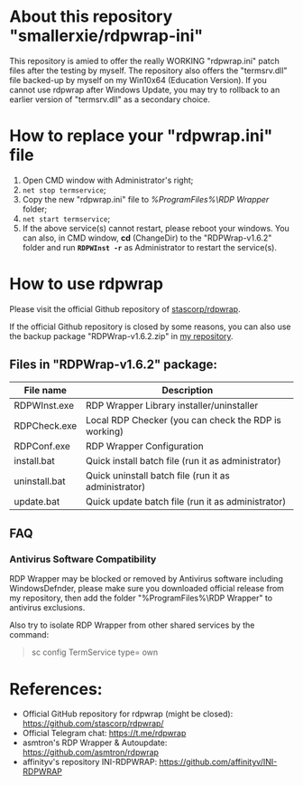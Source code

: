 # About this repository "smallerxie/rdpwrap-ini"
This repository is amied to offer the really WORKING "rdpwrap.ini" patch files after the testing by myself.
The repository also offers the "termsrv.dll" file backed-up by myself on my Win10x64 (Education Version). If you cannot use rdpwrap after Windows Update, you may try to rollback to an earlier version of "termsrv.dll" as a secondary choice.

# How to replace your "rdpwrap.ini" file
1. Open CMD window with Administrator's right; 
2. `net stop termservice`; 
3. Copy the new "rdpwrap.ini" file to *%ProgramFiles%\RDP Wrapper* folder; 
4. `net start termservice`; 
5. If the above service(s) cannot restart, please reboot your windows. You can also, in CMD window, **cd** (ChangeDir) to the "RDPWrap-v1.6.2" folder and run **`RDPWInst -r`** as Administrator to restart the service(s).

# How to use rdpwrap
Please visit the official Github repository of [stascorp/rdpwrap](https://github.com/stascorp/rdpwrap/).

If the official Github repository is closed by some reasons, you can also use the backup package "RDPWrap-v1.6.2.zip" in [my repository](https://github.com/smallerxie/rdpwrap-ini-dll/tree/master/RDP%20Wrapper%20Library).

## Files in "RDPWrap-v1.6.2" package:

File name|Description
---|---
RDPWInst.exe | RDP Wrapper Library installer/uninstaller
RDPCheck.exe | Local RDP Checker (you can check the RDP is working)
RDPConf.exe | RDP Wrapper Configuration
install.bat | Quick install batch file (run it as administrator)
uninstall.bat | Quick uninstall batch file (run it as administrator)
update.bat | Quick update batch file (run it as administrator)

## FAQ
### Antivirus Software Compatibility
RDP Wrapper may be blocked or removed by Antivirus software including WindowsDefnder, please make sure you downloaded official release from my repository, then add the folder "%ProgramFiles%\RDP Wrapper" to antivirus exclusions. 

Also try to isolate RDP Wrapper from other shared services by the command:
>sc config TermService type= own

# References:
- Official GitHub repository for rdpwrap (might be closed):
https://github.com/stascorp/rdpwrap/
- Official Telegram chat:
https://t.me/rdpwrap
- asmtron's RDP Wrapper & Autoupdate: 
https://github.com/asmtron/rdpwrap
- affinityv's repository INI-RDPWRAP: 
https://github.com/affinityv/INI-RDPWRAP
